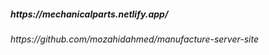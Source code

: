 <h5>https://mechanicalparts.netlify.app/</h5>
<h6>https://github.com/mozahidahmed/manufacture-server-site</h6>
